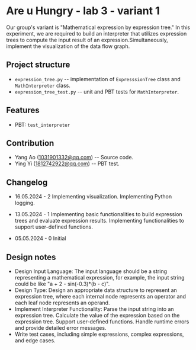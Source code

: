 # Are u Hungry - lab 3 - variant 1

Our group's variant is "Mathematical expression by expression tree." In this
experiment, we are required to build an interpreter that utilizes expression
trees to compute the input result of an expression.Simultaneously, implement
the visualization of the data flow graph.

## Project structure

- `expression_tree.py` -- implementation of `ExpresssionTree` class
   and `MathInterpreter` class.
- `expression_tree_test.py` -- unit and PBT tests for `MathInterpreter`.

## Features

- PBT: `test_interpreter`

## Contribution

- Yang Ao (1031901332@qq.com) -- Source code.
- Ying Yi (1812742922@qq.com) -- PBT test.

## Changelog

- 16.05.2024 - 2
  Implementing visualization.
  Implementing Python logging.

- 13.05.2024 - 1
  Implementing basic functionalities to build expression trees
  and evaluate expression results.
  Implementing functionalities to support user-defined functions.

- 05.05.2024 - 0
  Initial

## Design notes

- Design Input Language:
  The input language should be a string representing a mathematical expression,
  for example, the input string could be like "a + 2 - sin(-0.3)*(b - c)".
- Design Type:
  Design an appropriate data structure to represent an expression tree, where
  each internal node represents an operator and each leaf node
  represents an operand.
- Implement Interpreter Functionality:
    Parse the input string into an expression tree.
    Calculate the value of the expression based on the expression tree.
    Support user-defined functions.
    Handle runtime errors and provide detailed error messages.
- Write test cases, including simple expressions, complex expressions, and edge cases.
